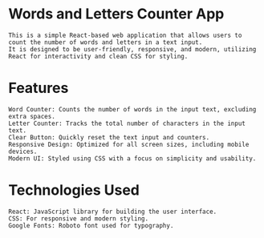 # Words and Letters Counter App

    This is a simple React-based web application that allows users to count the number of words and letters in a text input. 
    It is designed to be user-friendly, responsive, and modern, utilizing React for interactivity and clean CSS for styling.
    
# Features

    Word Counter: Counts the number of words in the input text, excluding extra spaces.
    Letter Counter: Tracks the total number of characters in the input text.
    Clear Button: Quickly reset the text input and counters.
    Responsive Design: Optimized for all screen sizes, including mobile devices.
    Modern UI: Styled using CSS with a focus on simplicity and usability.

# Technologies Used

    React: JavaScript library for building the user interface.
    CSS: For responsive and modern styling.
    Google Fonts: Roboto font used for typography.

    
